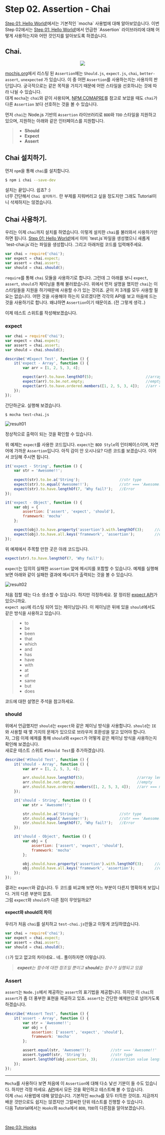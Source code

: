 # Step 02. Assertion - Chai

[Step 01: Hello World!](https://github.com/kdydesign/Mocha-Tutorial/tree/master/step01-Hello%20World!)에서는 기본적인 `mocha` 사용법에 대해 알아보았습니다.
이번 Step 02에서는 [Step 01: Hello World!](https://github.com/kdydesign/Mocha-Tutorial/tree/master/step01-Hello%20World!)에서 언급한 `Assertion` 라이브러리에 대해
어떻게 사용하는지와 어떤 것인지를 알아보도록 하겠습니다.


## Chai.

<p align="center">
  <img src="./chai_logo.png">
</p>

[mochjs.org](https://mochajs.org/)에서 리스팅 된 `Assertion`에는 `Should.js`, `expect.js`, `chai`, `better-assert`, `unexpected` 가 있습니다.
이 중 어떤 `Assertion`를 사용하는지는 사용자의 판단입니다. 궁극적으로는 같은 목적을 가지기 때문에 어떤 스타일을 선호하냐는 것에 따라 나뉠 수 있습니다.
<br/>
대게 `mocha`는 `chai`와 같이 사용되며, 
[NPM COMAPRE](https://npmcompare.com/compare/chai,expect,should)를 참고로 보았을 때도 `chai`가 다른 `Assertion` 보다 선호하는 것을 볼 수 있습니다.
<br/>

먼저 `chai`는 Node.js 기반의 `Assertion` 라이브러리로 `BDD`와 `TDD` 스타일을 지원하고 있으며, 지원하는 아래와 같은 인터페이스를 지원합니다.
> * **Should**
> * **Expect**
> * **Assert**


## Chai 설치하기.

먼저 `npm`을 통해 `chai`를 설치합니다.
```sh
$ npm i chai --save-dev
```
설치는 끝입니다. 쉽죠? :)
<br/> 
너무 간단해서 `Chai 설치하기.` 란 부제를 지워버리고 싶을 정도지만 그래도 Tutorial이니 삭제하지는 않겠습니다.


## Chai 사용하기.

우리는 이제 `chai`까지 설치를 하였습니다. 이렇게 설치한 `chai`를 불러와서 사용하기만 하면 됩니다. [Step 01: Hello World!](https://github.com/kdydesign/Mocha-Tutorial/tree/master/step01-Hello%20World!)에서 이미 `test.js`파일을 생성했으니 새롭게 `test-chai.js`라는 파일을 생성합니다.
그리고 아래처럼 코드를 입력해주세요.

```javascript
var chai = require('chai');
var expect = chai.expect;
var assert = chai.assert;
var should = chai.should();
```

`require`를 통해 `chai` 모듈을 사용하기로 합니다. 그런데 그 아래를 보니 `expect`, `assert`, `should`가 체이닝을 통해 불러왔습니다.
위에서 먼저 설명을 했지만 `chai`는 이 스타일들을 지원을 하기때문에 사용할 수가 있는 것이죠. 굳이 저 3개를 모두 사용할 필요는 없습니다.
어떤 것을 사용해야 하는지 모르겠다면 각각의 API를 보고 마음에 드는 것을 사용하기로 합니다. 왜냐하면 `Assertion`이기 때문이죠. (전 그렇게 생각..)

이제 테스트 스위트를 작성해보겠습니다.


### expect

```javascript
var chai = require('chai');
var expect = chai.expect;
var assert = chai.assert;
var should = chai.should();

describe('#Expect Test', function () {
    it('expect - Array', function () {
        var arr = [1, 2, 5, 3, 4];

        expect(arr).to.have.lengthOf(5);                        //array length
        expect(arr).to.be.not.empty;                            //empty
        expect(arr).to.have.ordered.members([1, 2, 5, 3, 4]);   //arr === members
    });
});
```

간단하군요. 실행해 보겠습니다.

```
$ mocha test-chai.js
```

![result01](./result_thumbnail_01.png)

정상적으로 출력이 되는 것을 확인할 수 있습니다.
<br/>

위 예제는 `expect`를 사용한 코드입니다. `expect`는 `BDD Style`의 인터페이스이며, 자연어에 가까운 `Assertion`입니다. 아직 감이 안 오시나요? 다른 코드를 보겠습니다.
이어서 코딩해 주시면 됩니다.

```javascript
it('expect - String', function () {
    var str = 'Awesome!!';
    
    expect(str).to.be.a('String');                  //str type
    expect(str).to.equal('Awesome!!');              //str === 'Awesome!!'
    expect(str).to.have.lengthOf(7, 'Why fail?');   //Error
});

it('expect - Object', function () {
    var obj = {
        assertion: ['assert', 'expect', 'should'],
        framework: 'mocha'
    };

    expect(obj).to.have.property('assertion').with.lengthOf(3);     //assertion value length
    expect(obj).to.have.all.keys('framework', 'assertion');         //obj key === keys
});
```

위 예제에서 주목할 만한 곳은 아래 코드입니다.

```javaScript
expect(str).to.have.lengthOf(7, 'Why fail?');
```

`expect`는 임의의 실패한 `assertion` 앞에 메시지를 포함할 수 있습니다. 예제를 실행해 보면 아래와 같이 실패한 결과에 메시지가 출력되는 것을 볼 수 있습니다.

![result02](./result_thumbnail_02.png)


처음 접할 때는 다소 생소할 수 있습니다. 하지만 걱정하세요. 잘 정리된 [expect API](http://chaijs.com/api/bdd/)가 있으니까요.
<br/>
`expect api`에 리스팅 되어 있는 체이닝입니다. 이 체이닝은 뒤에 있을 `should`에서도 같은 방식을 사용하고 있습니다.

> * to
> * be
> * been
> * that
> * which
> * and
> * has
> * have
> * with
> * at
> * of
> * same
> * but
> * does

코드에 대한 설명은 주석을 참고하세요.


### should

위에서 언급했지만 `should`는 `expect`와 같은 체이닝 방식을 사용합니다. 
`should`는 `IE`와 사용할 때 몇 가지의 문제가 있으므로 브라우저 호환성을 알고 있어야 합니다.
<br/>
자, 그럼 이제 예제를 통해 `should`와 `expect`가 어떻게 같은 체이닝 방식을 사용하는지 확인해 보겠습니다.
<br/>
새로운 테스트 스위트 `#Should Test`를 추가하겠습니다.

```javascript
describe('#Should Test', function () {
    it('should - Array', function () {
        var arr = [1, 2, 5, 3, 4];

        arr.should.have.lengthOf(5);                        //array length
        arr.should.be.not.empty;                            //empty
        arr.should.have.ordered.members([1, 2, 5, 3, 4]);   //arr === members
    });

    it('should - String', function () {
        var str = 'Awesome!!';

        str.should.be.a('String');                  //str type
        str.should.equal('Awesome!!');              //str === 'Awesome!!'
        str.should.have.lengthOf(7, 'Why fail?');   //Error
    });

    it('should - Object', function () {
        var obj = {
            assertion: ['assert', 'expect', 'should'],
            framework: 'mocha'
        };

        obj.should.have.property('assertion').with.lengthOf(3);     //assertion value length
        obj.should.have.all.keys('framework', 'assertion');         //obj key === keys
    });
});
```
결과는 `expect`와 같습니다. 두 코드를 비교해 보면 어느 부분이 다른지 명확하게 보입니다. 거의 다른 부분이 없죠.
<br/>
그럼 `expect`와 `should`가 다른 점이 무엇일까요?


#### expect와 should의 차이

우리가 처음 `chai`를 설치하고 `test-chai.js`만들고 이렇게 코딩하였습니다.

```javascript
var chai = require('chai');
var expect = chai.expect;
var assert = chai.assert;
var should = chai.should();
```

`()`가 있고 없고의 차이네요.. 네.. 풀이하자면 이렇습니다.
<br/>

> _**expect**는 함수에 대한 참조일 뿐이고 **should**는 함수가 실행되고 있음_


### Assert

`assert`는 `Node.js`에서 제공하는 `assert`의 표기법을 제공합니다. 하지만 이 `chai`의 `assert`가 좀 더 풍부한 표현을 제공하고 있죠.
`assert`는 간단한 예제만으로 넘어가도록 하겠습니다.

```javascript
describe('#Assert Test', function () {
    it('assert - Array', function () {
        var str = 'Awesome!!';
        var obj = {
            assertion: ['assert', 'expect', 'should'],
            framework: 'mocha'
        };

        assert.equal(str, 'Awesome!!');         //str === 'Awesome!!'
        assert.typeOf(str, 'String');           //str type
        assert.lengthOf(obj.assertion, 3);      //assertion value length
    });
});
```

- - -


`Mocha`를 사용하다 보면 처음에 이 `Assertion`에 대해 다소 낯선 기분이 들 수도 있습니다. 하지만 걱정 마세요. [API](http://chaijs.com/api/bdd/)에서 모든 것을 확인하고 테스트해 볼 수 있습니다.
<br/>
이제 `chai` 사용법에 대해 알았습니다. 기본적인 `mocha`를 모두 터득한 것이죠. 지금까지 배운 것만으로도 쉽지는 않겠지만 그럴싸한 단위 테스트를 진행할 수 있습니다.
<br/>
다음 Tutorial에서는 `Hooks`와 `mocha`에서 `BDD`, `TDD`의 다른점을 알아보겠습니다.


<br/>

[Step 03: Hooks](https://github.com/kdydesign/Mocha-Tutorial/tree/master/step03-Hooks)